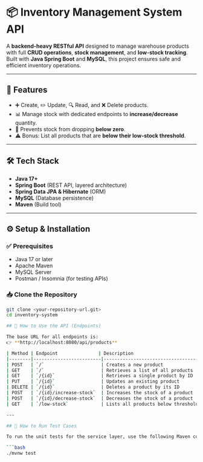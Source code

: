 # 📦 Inventory Management System API  

A **backend-heavy RESTful API** designed to manage warehouse products with full **CRUD operations**, **stock management**, and **low-stock tracking**. Built with **Java Spring Boot** and **MySQL**, this project ensures safe and efficient inventory operations.  

---

## 🚀 Features  

- ➕ Create, ✏️ Update, 🔍 Read, and ❌ Delete products.  
- 📊 Manage stock with dedicated endpoints to **increase/decrease** quantity.  
- 🚫 Prevents stock from dropping **below zero**.  
- ⚠️ Bonus: List all products that are **below their low-stock threshold**.  

---

## 🛠️ Tech Stack  

- **Java 17+**  
- **Spring Boot** (REST API, layered architecture)  
- **Spring Data JPA & Hibernate** (ORM)  
- **MySQL** (Database persistence)  
- **Maven** (Build tool)  

---

## ⚙️ Setup & Installation  

### ✅ Prerequisites  
- Java 17 or later  
- Apache Maven  
- MySQL Server  
- Postman / Insomnia (for testing APIs)  

### 📥 Clone the Repository  
```bash
git clone <your-repository-url.git>
cd inventory-system

## 📡 How to Use the API (Endpoints)

The base URL for all endpoints is:  
👉 **http://localhost:8080/api/products**

| Method | Endpoint               | Description                        | Request Body Example |
|--------|-------------------------|------------------------------------|----------------------|
| POST   | `/`                     | Creates a new product              | ```json {"name": "Laptop", "description": "A gaming laptop", "stockQuantity": 50, "lowStockThreshold": 10} ``` |
| GET    | `/`                     | Retrieves a list of all products   | None |
| GET    | `/{id}`                 | Retrieves a single product by ID   | None |
| PUT    | `/{id}`                 | Updates an existing product        | ```json {"name": "Laptop Pro", "description": "A powerful laptop for professionals", "stockQuantity": 45, "lowStockThreshold": 15} ``` |
| DELETE | `/{id}`                 | Deletes a product by its ID        | None |
| POST   | `/{id}/increase-stock`  | Increases the stock of a product   | ```json {"amount": 10} ``` |
| POST   | `/{id}/decrease-stock`  | Decreases the stock of a product   | ```json {"amount": 5} ``` |
| GET    | `/low-stock`            | Lists all products below threshold | None |

---

## 🧪 How to Run Test Cases

To run the unit tests for the service layer, use the following Maven command:

```bash
./mvnw test
